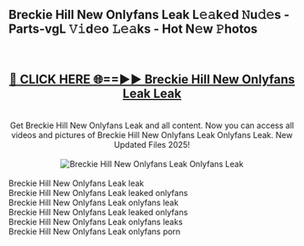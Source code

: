 <h2>Breckie Hill New Onlyfans Leak L𝚎𝚊k𝚎d 𝙽u𝚍𝚎s - Parts-vgL 𝚅𝚒d𝚎o 𝙻𝚎𝚊ks - Hot N𝚎w 𝙿hotos </h2>
<br>
<div align="center">
<h2><a href="https://213.232.235.80/live/video.php?q=breckie-hill-new-onlyfans-leak" rel="nofollow">🔴 CLICK HERE 🌐==►► Breckie Hill New Onlyfans Leak Leak</a></h2>
<br>
Get Breckie Hill New Onlyfans Leak and all content. Now you can access all videos and pictures of Breckie Hill New Onlyfans Leak Onlyfans Leak. New Updated Files 2025!
<br>
<br>
<a href="https://213.232.235.80/live/video.php?q=breckie-hill-new-onlyfans-leak" rel="nofollow" data-target="animated-image.originalLink"><img src="https://i.imgur.com/1EjSzPs.png" alt="Breckie Hill New Onlyfans Leak Onlyfans Leak" style="max-width: 100%; display: inline-block;" data-target="animated-image.originalImage"></a>
</div>
<br>
Breckie Hill New Onlyfans Leak leak<br>
Breckie Hill New Onlyfans Leak leaked onlyfans<br>
Breckie Hill New Onlyfans Leak onlyfans leak<br>
Breckie Hill New Onlyfans Leak leaked onlyfans<br>
Breckie Hill New Onlyfans Leak onlyfans leaks<br>
Breckie Hill New Onlyfans Leak onlyfans porn
